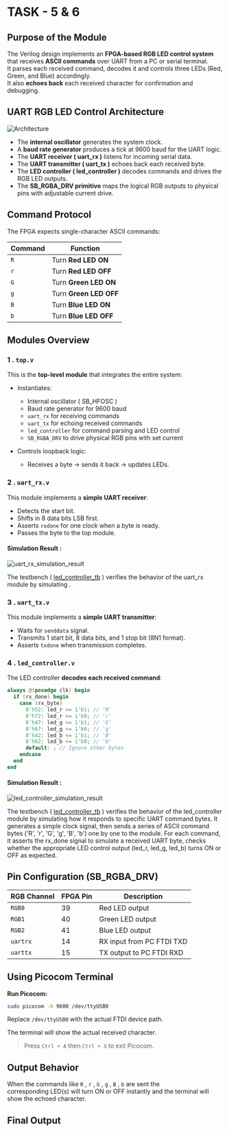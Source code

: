 # TASK - 5 & 6

## Purpose of the Module

The Verilog design implements an **FPGA-based RGB LED control system** that receives **ASCII commands** over UART from a PC or serial terminal.  
It parses each received command, decodes it and controls three LEDs (Red, Green, and Blue) accordingly.  
It also **echoes back** each received character for confirmation and debugging.

## UART RGB LED Control Architecture

![Architecture](block_diagram_rgb_led.png)

- The **internal oscillator** generates the system clock.
- A **baud rate generator** produces a tick at 9600 baud for the UART logic.
- The **UART receiver ( uart_rx )** listens for incoming serial data.
- The **UART transmitter ( uart_tx )** echoes back each received byte.
- The **LED controller ( led_controller )** decodes commands and drives the RGB LED outputs.
- The **SB_RGBA_DRV primitive** maps the logical RGB outputs to physical pins with adjustable current drive.


## Command Protocol

The FPGA expects single-character ASCII commands:

| Command | Function             |
|---------|----------------------|
| `R`     | Turn **Red LED ON**  |
| `r`     | Turn **Red LED OFF** |
| `G`     | Turn **Green LED ON** |
| `g`     | Turn **Green LED OFF** |
| `B`     | Turn **Blue LED ON** |
| `b`     | Turn **Blue LED OFF** |           
## Modules Overview

### 1 .  `top.v`

This is the **top-level module** that integrates the entire system:

- Instantiates:
  - Internal oscillator ( SB_HFOSC )
  - Baud rate generator for 9600 baud
  - `uart_rx` for receiving commands
  - `uart_tx` for echoing received commands
  - `led_controller` for command parsing and LED control
  - `SB_RGBA_DRV` to drive physical RGB pins with set current

- Controls loopback logic:
  - Receives a byte → sends it back → updates LEDs.

### 2 . `uart_rx.v`

This module implements a **simple UART receiver**:

- Detects the start bit.
- Shifts in 8 data bits LSB first.
- Asserts `rxdone` for one clock when a byte is ready.
- Passes the byte to the top module.

#### Simulation Result :
![uart_rx_simulation_result]()

The testbench ( [led_controller_tb]() ) verifies the behavior of the uart_rx module by simulating .


### 3 . `uart_tx.v`

This module implements a **simple UART transmitter**:

- Waits for `senddata` signal.
- Transmits 1 start bit, 8 data bits, and 1 stop bit (8N1 format).
- Asserts `txdone` when transmission completes.

### 4 . `led_controller.v`

The LED controller **decodes each received command**:

```verilog
always @(posedge clk) begin
  if (rx_done) begin
    case (rx_byte)
      8'h52: led_r <= 1'b1; // 'R'
      8'h72: led_r <= 1'b0; // 'r'
      8'h47: led_g <= 1'b1; // 'G'
      8'h67: led_g <= 1'b0; // 'g'
      8'h42: led_b <= 1'b1; // 'B'
      8'h62: led_b <= 1'b0; // 'b'
      default: ; // Ignore other bytes
    endcase
  end
end
```
#### Simulation Result :
![led_controller_simulation_result]()

The testbench ( [led_controller_tb]() ) verifies the behavior of the led_controller module by simulating how it responds to specific UART command bytes. It generates a simple clock signal, then sends a series of ASCII command bytes ('R', 'r', 'G', 'g', 'B', 'b') one by one to the module. For each command, it asserts the rx_done signal to simulate a received UART byte, checks whether the appropriate LED control output (led_r, led_g, led_b) turns ON or OFF as expected.


## Pin Configuration (SB_RGBA_DRV)

| RGB Channel | FPGA Pin |  Description                  |
|-------------|----------|-------------------------------|
| `RGB0`      | 39       |  Red LED output               |
| `RGB1`      | 40       |  Green LED output             |
| `RGB2`      | 41       |  Blue LED output              |
| `uartrx`    | 14       |  RX input from PC FTDI TXD    |
| `uarttx`    | 15       |  TX output to PC FTDI RXD     |

## Using Picocom Terminal


**Run Picocom:**
```bash
sudo picocom -b 9600 /dev/ttyUSB0
```

Replace `/dev/ttyUSB0` with the actual FTDI device path.

The terminal will show the actual received character.

> Press `Ctrl + A` then `Ctrl + X` to exit Picocom.

## Output Behavior

When the commands like `R` , `r` , `G` , `g` , `B` , `b` are sent the   
corresponding LED(s) will turn ON or OFF instantly and the terminal will show the echoed character.

## Final Output